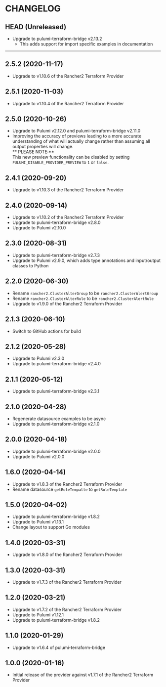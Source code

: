 CHANGELOG
=========

## HEAD (Unreleased)
* Upgrade to pulumi-terraform-bridge v2.13.2  
  * This adds support for import specific examples in documentation

---

## 2.5.2 (2020-11-17)
* Upgrade to v1.10.6 of the Rancher2 Terraform Provider

## 2.5.1 (2020-11-03)
* Upgrade to v1.10.4 of the Rancher2 Terraform Provider

## 2.5.0 (2020-10-26)
* Upgrade to Pulumi v2.12.0 and pulumi-terraform-bridge v2.11.0
* Improving the accuracy of previews leading to a more accurate understanding of what will actually change rather than assuming all output properties will change.  
  ** PLEASE NOTE:**  
  This new preview functionality can be disabled by setting `PULUMI_DISABLE_PROVIDER_PREVIEW` to `1` or `false`.

## 2.4.1 (2020-09-20)
* Upgrade to v1.10.3 of the Rancher2 Terraform Provider

## 2.4.0 (2020-09-14)
* Upgrade to v1.10.2 of the Rancher2 Terraform Provider
* Upgrade to pulumi-terraform-bridge v2.8.0
* Upgrade to Pulumi v2.10.0

## 2.3.0 (2020-08-31)
* Upgrade to pulumi-terraform-bridge v2.7.3
* Upgrade to Pulumi v2.9.0, which adds type annotations and input/output classes to Python

## 2.2.0 (2020-06-30)
* Rename `rancher2.ClusterAlterGroup` to be `rancher2.ClusterAlertGroup`
* Rename `rancher2.ClusterAlterRule` to be `rancher2.ClusterAlertRule`
* Upgrade to v1.9.0 of the Rancher2 Terraform Provider

## 2.1.3 (2020-06-10)
* Switch to GitHub actions for build

## 2.1.2 (2020-05-28)
* Upgrade to Pulumi v2.3.0
* Upgrade to pulumi-terraform-bridge v2.4.0

## 2.1.1 (2020-05-12)
* Upgrade to pulumi-terraform-bridge v2.3.1

## 2.1.0 (2020-04-28)
* Regenerate datasource examples to be async
* Upgrade to pulumi-terraform-bridge v2.1.0

## 2.0.0 (2020-04-18)
* Upgrade to pulumi-terraform-bridge v2.0.0
* Upgrade to Pulumi v2.0.0

## 1.6.0 (2020-04-14)
* Upgrade to v1.8.3 of the Rancher2 Terraform Provider
* Rename datasource `getRoleTempalte` to `getRoleTemplate`

## 1.5.0 (2020-04-02)
* Upgrade to pulumi-terraform-bridge v1.8.2
* Upgrade to Pulumi v1.13.1
* Change layout to support Go modules

## 1.4.0 (2020-03-31)
* Upgrade to v1.8.0 of the Rancher2 Terraform Provider

## 1.3.0 (2020-03-31)
* Upgrade to v1.7.3 of the Rancher2 Terraform Provider

## 1.2.0 (2020-03-21)
* Upgrade to v1.7.2 of the Rancher2 Terraform Provider
* Upgrade to Pulumi v1.12.1
* Upgrade to pulumi-terraform-bridge v1.8.2

## 1.1.0 (2020-01-29)
* Upgrade to v1.6.4 of pulumi-terraform-bridge

## 1.0.0 (2020-01-16)
* Initial release of the provider against v1.7.1 of the Rancher2 Terraform Provider
